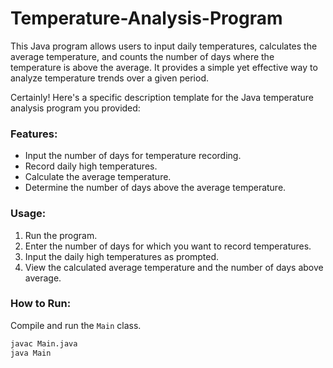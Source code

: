 # Temperature-Analysis-Program
This Java program allows users to input daily temperatures, calculates the average temperature, and counts the number of days where the temperature is above the average. It provides a simple yet effective way to analyze temperature trends over a given period.

Certainly! Here's a specific description template for the Java temperature analysis program you provided:

### Features:

- Input the number of days for temperature recording.
- Record daily high temperatures.
- Calculate the average temperature.
- Determine the number of days above the average temperature.

### Usage:

1. Run the program.
2. Enter the number of days for which you want to record temperatures.
3. Input the daily high temperatures as prompted.
4. View the calculated average temperature and the number of days above average.

### How to Run:

Compile and run the `Main` class.

```bash
javac Main.java
java Main
```



